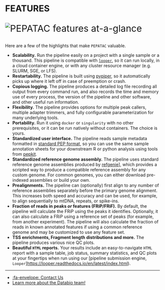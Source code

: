 # FEATURES 

<p style="font-size:30px"><img src="../img/logo_pepatac_black.png" alt="PEPATAC" class="img-fluid" style="max-height:35px; margin-top:-15px; margin-bottom:-10px"> features at-a-glance</p>


Here are a few of the highlights that make `PEPATAC` valuable.

- **Scalability.** Run the pipeline easily on a project with a single sample or a thousand. This pipeline is compatible with [`looper`](https://github.com/pepkit/looper), so it can run locally, in a cloud container engine, or with any cluster resource manager (e.g. SLURM, SGE, or LFS).
- **Restartability.** The pipeline is built using [pypiper](https://github.com/databio/pypiper), so it automatically picks up where it left off in case of preemption or crash.
- **Copious logging.** The pipeline produces a detailed log file recording all output from every command run, and also records the time and memory use of every process, the version of the pipeline and other software, and other useful run information.
- **Flexibility.** The pipeline provides options for multiple peak callers, multiple adapter trimmers, and fully configurable parameterization for many underlying tools.
- **Portability.** Run it using `docker` or `singularity` with no other prerequisites, or it can be run natively without containers. The choice is yours.
- **Standardized user interface.** The pipeline reads sample metadata formatted in [standard PEP format](http://pepkit.github.io/), so you can use the same sample annotation sheets for your downstream R or python analysis using tools from [pepkit](http://pepkit.github.io/).
- **Standardized reference genome assembly.** The pipeline uses standard reference genome assemblies produced by [refgenie](http://github.com/databio/refgenie)], which provides a scripted way to produce a compatible reference assembly for any custom genome. For common genomes, you can either download pre-indexed assemblies or build your own.
- **Prealignments.** The pipeline can (optionally) first align to any number of reference assemblies separately before the primary genome alignment. This increases both speed and accuracy and can be used, for example, to align sequentially to mtDNA, repeats, or spike-ins.
- **Fraction of reads in peaks <i>or</i> features (FRiP/FRiF).** By default, the pipeline will calculate the FRiP using the peaks it identifies. Optionally, it can also calculate a FRiP using a reference set of peaks (for example, from another experiment).  The pipeline will also calculate the fraction of reads in known annotated features if using a common reference genome and may be customized to use any feature set.
- **TSS enrichments, Fragment length distributions and more.** The pipeline produces various nice QC plots.
- **Beautiful `HTML` reports.** Your results include an easy-to-navigate `HTML` report with a sample table, job status, summary statistics, and QC plots at your fingertips when run using our [pipeline submission engine, `Looper`]https://looper.readthedocs.io/en/latest/index.html).

---

- [:fa-envelope: Contact Us](contact.md)
- [Learn more about the Databio team!](http://databio.org/)